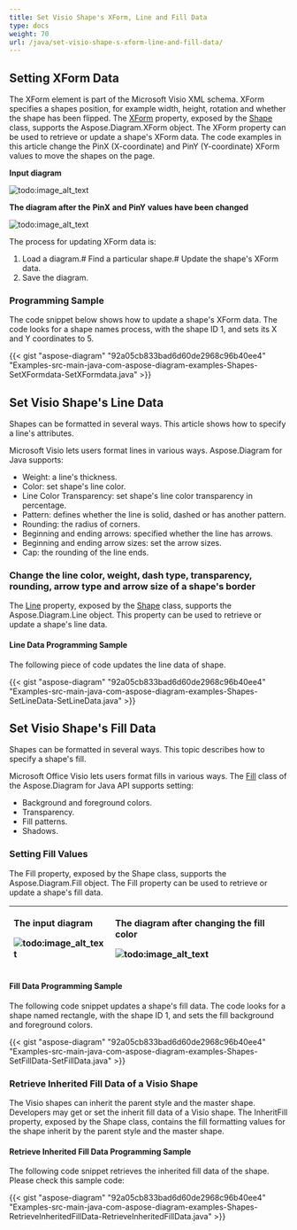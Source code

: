 ```yaml
---
title: Set Visio Shape's XForm, Line and Fill Data
type: docs
weight: 70
url: /java/set-visio-shape-s-xform-line-and-fill-data/
---
```


## **Setting XForm Data**
The XForm element is part of the Microsoft Visio XML schema. XForm specifies a shapes position, for example width, height, rotation and whether the shape has been flipped. The [XForm](https://apireference.aspose.com/diagram/java/com.aspose.diagram/xform) property, exposed by the [Shape](https://apireference.aspose.com/diagram/java/com.aspose.diagram/shape) class, supports the Aspose.Diagram.XForm object. The XForm property can be used to retrieve or update a shape's XForm data. The code examples in this article change the PinX (X-coordinate) and PinY (Y-coordinate) XForm values to move the shapes on the page.

**Input diagram** 

![todo:image_alt_text](set-visio-shape-s-xform-line-and-fill-data_1.png)

**The diagram after the** **PinX** **and** **PinY** **values have been changed** 

![todo:image_alt_text](set-visio-shape-s-xform-line-and-fill-data_2.png)

The process for updating XForm data is:

1. Load a diagram.# Find a particular shape.# Update the shape's XForm data.
1. Save the diagram.
### **Programming Sample**
The code snippet below shows how to update a shape's XForm data. The code looks for a shape names process, with the shape ID 1, and sets its X and Y coordinates to 5.

{{< gist "aspose-diagram" "92a05cb833bad6d60de2968c96b40ee4" "Examples-src-main-java-com-aspose-diagram-examples-Shapes-SetXFormdata-SetXFormdata.java" >}}
## **Set Visio Shape's Line Data**
Shapes can be formatted in several ways. This article shows how to specify a line's attributes.

Microsoft Visio lets users format lines in various ways. Aspose.Diagram for Java supports:

- Weight: a line's thickness.
- Color: set shape's line color.
- Line Color Transparency: set shape's line color transparency in percentage.
- Pattern: defines whether the line is solid, dashed or has another pattern.
- Rounding: the radius of corners.
- Beginning and ending arrows: specified whether the line has arrows.
- Beginning and ending arrow sizes: set the arrow sizes.
- Cap: the rounding of the line ends.
### **Change the line color, weight, dash type, transparency, rounding, arrow type and arrow size of a shape's border**
The [Line](https://apireference.aspose.com/diagram/java/com.aspose.diagram/line) property, exposed by the [Shape](https://apireference.aspose.com/diagram/java/com.aspose.diagram/shape) class, supports the Aspose.Diagram.Line object. This property can be used to retrieve or update a shape's line data.
#### **Line Data Programming Sample**
The following piece of code updates the line data of shape.

{{< gist "aspose-diagram" "92a05cb833bad6d60de2968c96b40ee4" "Examples-src-main-java-com-aspose-diagram-examples-Shapes-SetLineData-SetLineData.java" >}}
## **Set Visio Shape's Fill Data**
Shapes can be formatted in several ways. This topic describes how to specify a shape's fill.

Microsoft Office Visio lets users format fills in various ways. The [Fill](https://apireference.aspose.com/diagram/java/com.aspose.diagram/fill) class of the Aspose.Diagram for Java API supports setting:

- Background and foreground colors.
- Transparency.
- Fill patterns.
- Shadows.
### **Setting Fill Values**
The Fill property, exposed by the Shape class, supports the Aspose.Diagram.Fill object. The Fill property can be used to retrieve or update a shape's fill data.

|<p>**The input diagram** </p><p>![todo:image_alt_text](http://i.imgur.com/OrhEecb.png)</p>|<p>**The diagram after changing the fill color** </p><p>![todo:image_alt_text](http://i.imgur.com/HO0wmZ8.png)</p>|
| :- | :- |
#### **Fill Data Programming Sample**
The following code snippet updates a shape's fill data. The code looks for a shape named rectangle, with the shape ID 1, and sets the fill background and foreground colors.

{{< gist "aspose-diagram" "92a05cb833bad6d60de2968c96b40ee4" "Examples-src-main-java-com-aspose-diagram-examples-Shapes-SetFillData-SetFillData.java" >}}
### **Retrieve Inherited Fill Data of a Visio Shape**
The Visio shapes can inherit the parent style and the master shape. Developers may get or set the inherit fill data of a Visio shape. The InheritFill property, exposed by the Shape class, contains the fill formatting values for the shape inherit by the parent style and the master shape.
#### **Retrieve Inherited Fill Data Programming Sample**
The following code snippet retrieves the inherited fill data of the shape. Please check this sample code:

{{< gist "aspose-diagram" "92a05cb833bad6d60de2968c96b40ee4" "Examples-src-main-java-com-aspose-diagram-examples-Shapes-RetrieveInheritedFillData-RetrieveInheritedFillData.java" >}}
